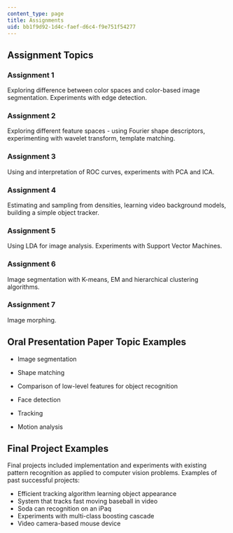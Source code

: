 ```yaml
---
content_type: page
title: Assignments
uid: bb1f9d92-1d4c-faef-d6c4-f9e751f54277
---
```


Assignment Topics
-----------------

### Assignment 1

Exploring difference between color spaces and color-based image segmentation. Experiments with edge detection.

### Assignment 2

Exploring different feature spaces - using Fourier shape descriptors, experimenting with wavelet transform, template matching.

### Assignment 3

Using and interpretation of ROC curves, experiments with PCA and ICA.

### Assignment 4

Estimating and sampling from densities, learning video background models, building a simple object tracker.

### Assignment 5

Using LDA for image analysis. Experiments with Support Vector Machines.

### Assignment 6

Image segmentation with K-means, EM and hierarchical clustering algorithms.

### Assignment 7

Image morphing.

Oral Presentation Paper Topic Examples
--------------------------------------

*   Image segmentation
    
*   Shape matching
    
*   Comparison of low-level features for object recognition
    
*   Face detection
    
*   Tracking
    
*   Motion analysis
    

Final Project Examples
----------------------

Final projects included implementation and experiments with existing pattern recognition as applied to computer vision problems. Examples of past successful projects:

*   Efficient tracking algorithm learning object appearance
*   System that tracks fast moving baseball in video
*   Soda can recognition on an iPaq
*   Experiments with multi-class boosting cascade
*   Video camera-based mouse device